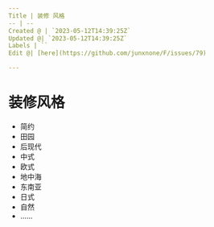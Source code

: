 ```yaml
---
Title | 装修 风格
-- | --
Created @ | `2023-05-12T14:39:25Z`
Updated @| `2023-05-12T14:39:25Z`
Labels | ``
Edit @| [here](https://github.com/junxnone/F/issues/79)

---
```

# 装修风格
- 简约
- 田园
- 后现代
- 中式
- 欧式
- 地中海
- 东南亚
- 日式
- 自然
- ......
